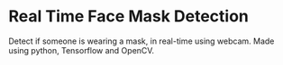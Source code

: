 # Real Time Face Mask Detection
Detect if someone is wearing a mask, in real-time using webcam. Made using python, Tensorflow and OpenCV.
